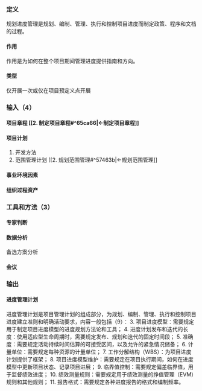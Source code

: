 ### 定义
规划进度管理是规划、编制、管理、执行和控制项目进度而制定政策、程序和文档的过程。
#### 作用
作用是为如何在整个项目期间管理进度提供指南和方向。
#### 类型
仅开展一次或仅在项目预定义点开展
### 输入（4）
#### 项目章程 [[2. 制定项目章程#^65ca66|<-制定项目章程]]
#### 项目计划
1. 开发方法
2. 范围管理计划 [[2. 规划范围管理#^57463b|<-规划范围管理]]
#### 事业环境因素
#### 组织过程资产
### 工具和方法（3）
#### 专家判断
#### 数据分析
备选方案分析
#### 会议
### 输出
#### 进度管理计划
进度管理计划是项目管理计划的组成部分，为规划、编制、管理、执行和控制项目进度建立准则和明确活动要求，内容一般包括（9）：
3. 项目进度模型：需要规定用于制定项目进度模型的进度规划方法论和工具；
4. 进度计划发布和迭代的长度：使用适应型生命周期时，需要规定发布、规划和迭代的固定时间段；
5. 准确度：需要规定活动持续时间估算的可接受区间，以及允许的紧急情况储备；
6. 计量单位：需要规定每种资源的计量单位；
7. 工作分解结构（WBS）：为项目进度计划提供了框架；
8. 项目进度模型维护：需要规定在项目执行期间，如何在进度模型中更新项目状态、记录项目进展；
9. 临界值控制：需要规定偏差临界值，用于监督绩效进度；
10. 绩效测量规则：需要规定用于绩效测量的挣值管理（EVM）规则和其他规则；
11. 报告格式：需要规定各种进度报告的格式和编制频率。